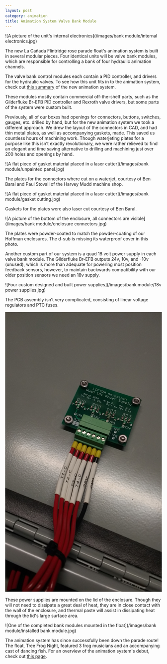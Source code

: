 ```yaml
---
layout: post
category: animation
title: Animation System Valve Bank Module
---
```

![A picture of the unit's internal electronics](/images/bank module/internal electronics.jpg)

The new La Cañada Flintridge rose parade float's animation system is built in several modular pieces. Four identical units will be valve bank modules, which are responsible for controlling a bank of four hydraulic animation channels.<!--more-->

The valve bank control modules each contain a PID controller, and drivers for the hydraulic valves. To see how this unit fits in to the animation system, check out <a href="https://aramder.github.io/animation-summary/">this summary</a> of the new animation system.

These modules mostly contain commercial off-the-shelf parts, such as the Gilderfluke Br-EFB PID controller and Rexroth valve drivers, but some parts of the system were custom built.

Previously, all of our boxes had openings for connectors, buttons, switches, gauges, etc. drilled by hand, but for the new animation system we took a different approach. We drew the layout of the connectors in CAD, and had thin metal plates, as well as accompanying gaskets, made. This saved us countless hours of machining work. Though waterjeting plates for a purpose like this isn’t exactly revolutionary, we were rather relieved to find an elegant and time saving alternative to drilling and machining just over 200 holes and openings by hand.

![A flat piece of gasket material placed in a laser cutter](/images/bank module/unpainted panel.jpg)

The plates for the connectors where cut on a waterjet, courtesy of Ben Baral and Paul Stovall of the Harvey Mudd machine shop.

![A flat piece of gasket material placed in a laser cutter](/images/bank module/gasket cutting.jpg)

Gaskets for the plates were also laser cut courtesy of Ben Baral.

![A picture of the bottom of the enclosure, all connectors are visible](/images/bank module/enclosure connectors.jpg)

The plates were powder-coated to match the powder-coating of our Hoffman enclosures. The d-sub is missing its waterproof cover in this photo.

Another custom part of our system is a quad 18 volt power supply in each valve bank module. The Gilderfluke Br-EFB outputs 24v, 10v, and -10v (unused), which is more than adequate for powering most position feedback sensors, however, to maintain backwards compatibility with our older position sensors we need an 18v supply.

![Four custom designed and built power supplies](/images/bank module/18v power supplies.jpg)

The PCB assembly isn’t very complicated, consisting of linear voltage regulators and PTC fuses.

<img class="shrunk" src="/images/bank module/mounted power supply.jpg" alt="One of the power supplies mounted to the lid of the enclosure">

These power supplies are mounted on the lid of the enclosure. Though they will not need to dissipate a great deal of heat, they are in close contact with the wall of the enclosure, and thermal paste will assist in dissipating heat through the lid's large surface area. 

![One of the completed bank modules mounted in the float](/images/bank module/installed bank module.jpg)

The animation system has since successfully been down the parade route! The float, Tree Frog Night, featured 3 frog musicians and an accompanying cast of dancing fish. For an overview of the animation system's debut, check out <a href="https://aramder.github.io/animation-2019/">this page</a>.
